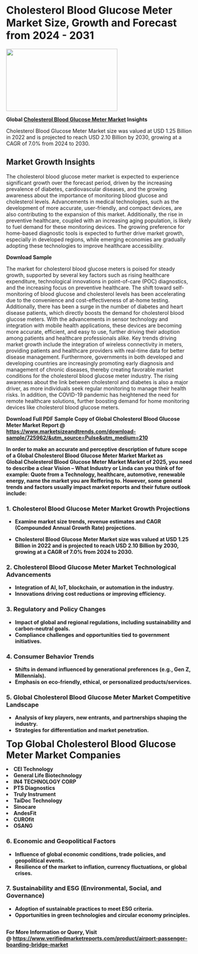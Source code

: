 <H1>Cholesterol Blood Glucose Meter Market Size, Growth and Forecast from 2024 - 2031</H1><img class="aligncenter size-medium wp-image-584254" src="https://thirdeyenews.in/wp-content/uploads/2024/09/Global-Market-Research-300x168.jpeg" alt="" width="300" height="168" /><p><strong>Global&nbsp;<a href="https://www.marketsizeandtrends.com/download-sample/725962/&amp;utm_source=Pulse&amp;utm_medium=210">Cholesterol Blood Glucose Meter Market</a> Insights</strong></p><p>Cholesterol Blood Glucose Meter Market size was valued at USD 1.25 Billion in 2022 and is projected to reach USD 2.10 Billion by 2030, growing at a CAGR of 7.0% from 2024 to 2030.</p><p><h2>Market Growth Insights</h2> <p>The cholesterol blood glucose meter market is expected to experience significant growth over the forecast period, driven by the increasing prevalence of diabetes, cardiovascular diseases, and the growing awareness about the importance of monitoring blood glucose and cholesterol levels. Advancements in medical technologies, such as the development of more accurate, user-friendly, and compact devices, are also contributing to the expansion of this market. Additionally, the rise in preventive healthcare, coupled with an increasing aging population, is likely to fuel demand for these monitoring devices. The growing preference for home-based diagnostic tools is expected to further drive market growth, especially in developed regions, while emerging economies are gradually adopting these technologies to improve healthcare accessibility.</p> <p><strong>Download Sample</strong></p> <p>The market for cholesterol blood glucose meters is poised for steady growth, supported by several key factors such as rising healthcare expenditure, technological innovations in point-of-care (POC) diagnostics, and the increasing focus on preventive healthcare. The shift toward self-monitoring of blood glucose and cholesterol levels has been accelerating due to the convenience and cost-effectiveness of at-home testing. Additionally, there has been a surge in the number of diabetes and heart disease patients, which directly boosts the demand for cholesterol blood glucose meters. With the advancements in sensor technology and integration with mobile health applications, these devices are becoming more accurate, efficient, and easy to use, further driving their adoption among patients and healthcare professionals alike. Key trends driving market growth include the integration of wireless connectivity in meters, providing patients and healthcare providers with real-time data for better disease management. Furthermore, governments in both developed and developing countries are increasingly promoting early diagnosis and management of chronic diseases, thereby creating favorable market conditions for the cholesterol blood glucose meter industry. The rising awareness about the link between cholesterol and diabetes is also a major driver, as more individuals seek regular monitoring to manage their health risks. In addition, the COVID-19 pandemic has heightened the need for remote healthcare solutions, further boosting demand for home monitoring devices like cholesterol blood glucose meters. <p><strong></p><p><span class=""><strong>Download Full PDF Sample Copy of Global Cholesterol Blood Glucose Meter Market Report</strong> @ <a href="https://www.marketsizeandtrends.com/download-sample/725962/&amp;utm_source=Pulse&amp;utm_medium=210" target="_blank">https://www.marketsizeandtrends.com/download-sample/725962/&amp;utm_source=Pulse&amp;utm_medium=210</a></span></p><p>In order to make an accurate and perceptive description of future scope of a Global&nbsp;Cholesterol Blood Glucose Meter Market Market as Global&nbsp;Cholesterol Blood Glucose Meter Market Market of 2025, you need to describe a clear Vision &ndash; What Industry or Linda can you think of for example: Quote from a Technology, healthcare, automotive, renewable energy, name the market you are Reffering to. However, some general trends and factors usually impact market reports and their future outlook include:</p><h3>1.&nbsp;<strong>Cholesterol Blood Glucose Meter Market Growth Projections</strong></h3><ul><li>Examine market size trends, revenue estimates and CAGR (Compounded Annual Growth Rate) projections.</li><li><p>Cholesterol Blood Glucose Meter Market size was valued at USD 1.25 Billion in 2022 and is projected to reach USD 2.10 Billion by 2030, growing at a CAGR of 7.0% from 2024 to 2030.</p></li></ul><h3>2.&nbsp;<strong>Cholesterol Blood Glucose Meter Market Technological Advancements</strong></h3><ul><li>Integration of AI, IoT, blockchain, or automation in the industry.</li><li>Innovations driving cost reductions or improving efficiency.</li></ul><h3>3.&nbsp;<strong>Regulatory and Policy Changes</strong></h3><ul><li>Impact of global and regional regulations, including sustainability and carbon-neutral goals.</li><li>Compliance challenges and opportunities tied to government initiatives.</li></ul><h3>4.&nbsp;<strong>Consumer Behavior Trends</strong></h3><ul><li>Shifts in demand influenced by generational preferences (e.g., Gen Z, Millennials).</li><li>Emphasis on eco-friendly, ethical, or personalized products/services.</li></ul><h3>5.&nbsp;<strong>Global Cholesterol Blood Glucose Meter Market Competitive Landscape</strong></h3><ul><li>Analysis of key players, new entrants, and partnerships shaping the industry.</li><li>Strategies for differentiation and market penetration.</li></ul><p data-pm-slice="1 1 []"><span style="color: inherit; font-family: inherit; font-size: 25px;">Top Global Cholesterol Blood Glucose Meter Market Companies</span></p><div class="" data-test-id=""><p><li>CEI Technology</li><li> General Life Biotechnology</li><li> IN4 TECHNOLOGY CORP</li><li> PTS Diagnostics</li><li> Truly Instrument</li><li> TaiDoc Technology</li><li> Sinocare</li><li> AndesFit</li><li> CUROfit</li><li> OSANG</li></p></div><h3>6.&nbsp;<strong>Economic and Geopolitical Factors</strong></h3><ul><li>Influence of global economic conditions, trade policies, and geopolitical events.</li><li>Resilience of the market to inflation, currency fluctuations, or global crises.</li></ul><h3>7.&nbsp;<strong>Sustainability and ESG (Environmental, Social, and Governance)</strong></h3><ul><li>Adoption of sustainable practices to meet ESG criteria.</li><li>Opportunities in green technologies and circular economy principles.</li></ul><h2><strong style="font-size: 14px;">For More Information or Query, Visit @&nbsp;</strong><a style="background-color: #ffffff; font-size: 14px;" href="https://www.marketsizeandtrends.com/report/cholesterol-blood-glucose-meter-market/" target="_blank">https://www.verifiedmarketreports.com/product/airport-passenger-boarding-bridge-market</a></h2>
